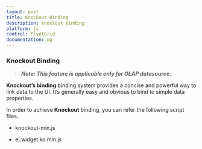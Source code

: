 ```yaml
---
layout: post
title: Knockout-Binding
description: knockout binding
platform: js
control: PivotGrid
documentation: ug
---
```


### Knockout Binding

>_**Note: This feature is applicable only for OLAP datasource.**_

**Knockout’s binding** binding system provides a concise and powerful way to link data to the UI. It’s generally easy and obvious to bind to simple data properties.

In order to achieve **Knockout** binding, you can refer the following script files.

 * knockout-min.js

 * ej.widget.ko.min.js


